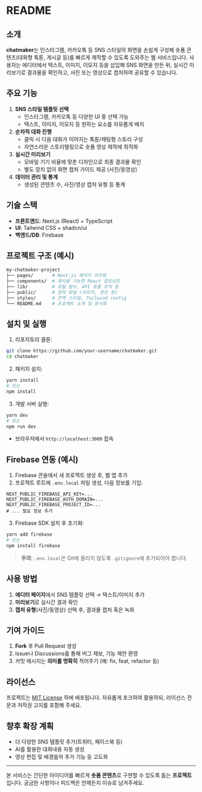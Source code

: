 # README

## 소개

**chatmaker**는 인스타그램, 카카오톡 등 SNS 스타일의 화면을 손쉽게 구성해 숏폼 콘텐츠(대화형 톡툰, 게시글 등)를 빠르게 제작할 수 있도록 도와주는 웹 서비스입니다. 사용자는 에디터에서 텍스트, 이미지, 이모지 등을 삽입해 SNS 화면을 만든 뒤, 실시간 미리보기로 결과물을 확인하고, 사진 또는 영상으로 캡처하여 공유할 수 있습니다.

## 주요 기능

1. **SNS 스타일 템플릿 선택**
   - 인스타그램, 카카오톡 등 다양한 UI 중 선택 가능
   - 텍스트, 이미지, 이모지 등 원하는 요소를 자유롭게 배치
2. **순차적 대화 진행**
   - 클릭 시 다음 대화가 이어지는 톡툰/채팅형 스토리 구성
   - 자연스러운 스토리텔링으로 숏폼 영상 제작에 최적화
3. **실시간 미리보기**
   - 모바일 기기 비율에 맞춘 디자인으로 최종 결과물 확인
   - 별도 장치 없이 화면 캡처 가이드 제공 (사진/동영상)
4. **데이터 관리 및 통계**
   - 생성된 콘텐츠 수, 사진/영상 캡처 유형 등 통계

## 기술 스택

- **프론트엔드**: Next.js (React) + TypeScript
- **UI**: Tailwind CSS + shadcn/ui
- **백엔드/DB**: Firebase

## 프로젝트 구조 (예시)

```bash
my-chatmaker-project
├── pages/       # Next.js 페이지 라우팅
├── components/  # 재사용 가능한 React 컴포넌트
├── lib/         # 유틸 함수, API 호출 로직 등
├── public/      # 정적 파일 (이미지, 폰트 등)
├── styles/      # 전역 스타일, Tailwind config
└── README.md    # 프로젝트 소개 및 문서화
```

## 설치 및 실행

1. 리포지토리 클론:

```bash
git clone https://github.com/your-username/chatmaker.git
cd chatmaker
```

2. 패키지 설치:

```bash
yarn install
# 또는
npm install
```

3. 개발 서버 실행:

```bash
yarn dev
# 또는
npm run dev
```

- 브라우저에서 `http://localhost:3000` 접속

## Firebase 연동 (예시)

1. Firebase 콘솔에서 새 프로젝트 생성 후, 웹 앱 추가
2. 프로젝트 루트에 `.env.local` 파일 생성, 다음 정보를 기입:

```
NEXT_PUBLIC_FIREBASE_API_KEY=...
NEXT_PUBLIC_FIREBASE_AUTH_DOMAIN=...
NEXT_PUBLIC_FIREBASE_PROJECT_ID=...
# ... 필요 정보 추가
```

3. Firebase SDK 설치 후 초기화:

```bash
yarn add firebase
# 또는
npm install firebase
```

> **주의**: `.env.local`은 Git에 올리지 않도록 `.gitignore`에 추가되어야 합니다.

## 사용 방법

1. **에디터 페이지**에서 SNS 템플릿 선택 → 텍스트/이미지 추가
2. **미리보기**로 실시간 결과 확인
3. **캡처 유형**(사진/동영상) 선택 후, 결과물 캡처 혹은 녹화

## 기여 가이드

1. **Fork** 후 Pull Request 생성
2. Issue나 Discussions를 통해 버그 제보, 기능 제안 환영
3. 커밋 메시지는 **의미를 명확히** 적어주기 (예: fix, feat, refactor 등)

## 라이선스

프로젝트는 [MIT License](https://opensource.org/licenses/MIT) 하에 배포됩니다. 자유롭게 포크하여 활용하되, 라이선스 전문과 저작권 고지를 포함해 주세요.

## 향후 확장 계획

- 더 다양한 SNS 템플릿 추가(트위터, 페이스북 등)
- AI를 활용한 대화내용 자동 생성
- 영상 편집 및 배경음악 추가 기능 등 고도화

---

본 서비스는 간단한 아이디어를 빠르게 **숏폼 콘텐츠**로 구현할 수 있도록 돕는 **프로젝트**입니다. 궁금한 사항이나 피드백은 언제든지 이슈로 남겨주세요.
